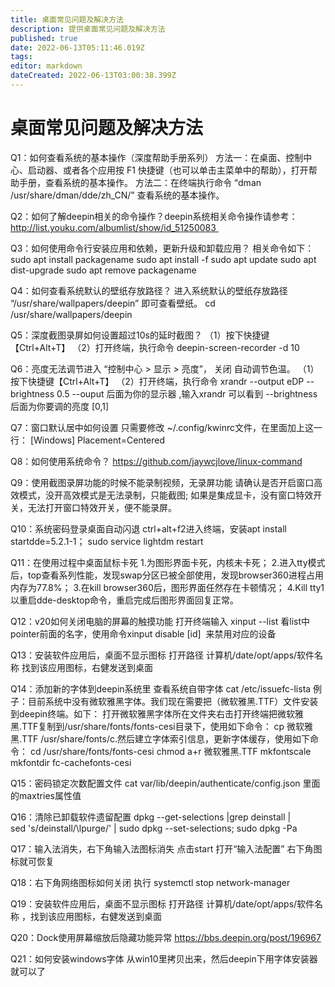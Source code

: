 ```yaml
---
title: 桌面常见问题及解决方法
description: 提供桌面常见问题及解决方法
published: true
date: 2022-06-13T05:11:46.019Z
tags: 
editor: markdown
dateCreated: 2022-06-13T03:00:38.399Z
---
```


# 桌面常见问题及解决方法
Q1：如何查看系统的基本操作（深度帮助手册系列）
		方法一：在桌面、控制中心、启动器、或者各个应用按 F1 快捷键（也可以单击主菜单中的帮助），打开帮助手册，查看系统的基本操作。
		方法二：在终端执行命令 “dman /usr/share/dman/dde/zh_CN/” 查看系统的基本操作。
    
Q2：如何了解deepin相关的命令操作？deepin系统相关命令操作请参考：	
		http://list.youku.com/albumlist/show/id_51250083 
    
Q3：如何使用命令行安装应用和依赖，更新升级和卸载应用？
		相关命令如下：
    sudo apt install packagename
    sudo apt install -f
    sudo apt update
    sudo apt dist-upgrade
    sudo apt remove packagename
    
Q4：如何查看系统默认的壁纸存放路径？
		进入系统默认的壁纸存放路径 “/usr/share/wallpapers/deepin” 即可查看壁纸。
		cd /usr/share/wallpapers/deepin
    
Q5：深度截图录屏如何设置超过10s的延时截图？
		（1）按下快捷键【Ctrl+Alt+T】
    （2）打开终端，执行命令 deepin-screen-recorder -d 10
    
Q6：亮度无法调节进入 “控制中心 > 显示 > 亮度”， 关闭 自动调节色温。
		（1）按下快捷键【Ctrl+Alt+T】
    （2）打开终端，执行命令 xrandr --output eDP --brightness 0.5
    		--ouput 后面为你的显示器 ,输入xrandr 可以看到
        --brightness 后面为你要调的亮度 [0,1]
        
Q7：窗口默认居中如何设置
		只需要修改 ~/.config/kwinrc文件，在里面加上这一行：
    [Windows]
    Placement=Centered
    
Q8：如何使用系统命令？
		https://github.com/jaywcjlove/linux-command
    
Q9：使用截图录屏功能的时候不能录制视频，无录屏功能
		请确认是否开启窗口高效模式，没开高效模式是无法录制，只能截图; 如果是集成显卡，没有窗口特效开关，无法打开窗口特效开关，便不能录屏。
    
Q10：系统密码登录桌面自动闪退
		ctrl+alt+f2进入终端，安装apt install startdde=5.2.1-1；
    sudo service lightdm restart

Q11：在使用过程中桌面鼠标卡死
		1.为图形界面卡死，内核未卡死；
    2.进入tty模式后，top查看系列性能，发现swap分区已被全部使用，发现browser360进程占用内存为77.8%；
    3.在kill browser360后，图形界面任然存在卡顿情况；
    4.Kill tty1以重启dde-desktop命令，重启完成后图形界面回复正常。

Q12：v20如何关闭电脑的屏幕的触摸功能
		打开终端输入 xinput --list
    看list中pointer前面的名字，使用命令xinput disable [id]  来禁用对应的设备
    
Q13：安装软件应用后，桌面不显示图标
		打开路径 计算机/date/opt/apps/软件名称 找到该应用图标，右健发送到桌面
    
Q14：添加新的字体到deepin系统里
		查看系统自带字体
    cat /etc/issuefc-lista
    例子：目前系统中没有微软雅黑字体。我们现在需要把（微软雅黑.TTF）文件安装到deepin终端。如下：
    打开微软雅黑字体所在文件夹右击打开终端把微软雅黑.TTF复制到/usr/share/fonts/fonts-cesi目录下，使用如下命令：
    cp 微软雅黑.TTF /usr/share/fonts/c.然后建立字体索引信息，更新字体缓存，使用如下命令：
    cd /usr/share/fonts/fonts-cesi
    chmod a+r 微软雅黑.TTF
    mkfontscale
    mkfontdir
    fc-cachefonts-cesi
    
Q15：密码锁定次数配置文件
		cat var/lib/deepin/authenticate/config.json 里面的maxtries属性值

Q16：清除已卸载软件遗留配置
		dpkg --get-selections |grep deinstall | sed 's/deinstall/\lpurge/' | 
    sudo dpkg --set-selections; sudo dpkg -Pa
    
Q17：输入法消失，右下角输入法图标消失
		点击start 打开“输入法配置” 右下角图标就可恢复

Q18：右下角网络图标如何关闭
		执行 systemctl stop network-manager

Q19：安装软件应用后，桌面不显示图标
		打开路径 计算机/date/opt/apps/软件名称 ，找到该应用图标，右健发送到桌面
    
Q20：Dock使用屏幕缩放后隐藏功能异常
		https://bbs.deepin.org/post/196967
    
Q21：如何安装windows字体
		从win10里拷贝出来，然后deepin下用字体安装器就可以了